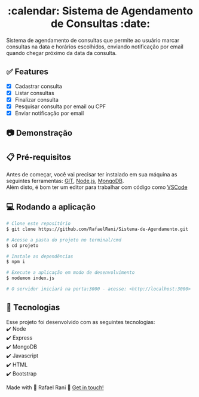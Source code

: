 <h1 align="center">:calendar: Sistema de Agendamento de Consultas :date:</h1>
Sistema de agendamento de consultas que permite ao usuário marcar consultas na data e horários escolhidos, enviando notificação por email quando chegar próximo da data da consulta.

## :white_check_mark: Features
- [X] Cadastrar consulta
- [X] Listar consultas
- [X] Finalizar consulta
- [X] Pesquisar consulta por email ou CPF
- [X] Enviar notificação por email

## :camera: Demonstração

## :clipboard: Pré-requisitos

Antes de começar, você vai precisar ter instalado em sua máquina as seguintes ferramentas:
[GIT](https://git-scm.com/), [Node.js](https://nodejs.org/en/), [MongoDB](https://www.mongodb.com/).  
Além disto, é bom ter um editor para trabalhar com código como [VSCode](https://code.visualstudio.com/)

## :computer: Rodando a aplicação

```bash
# Clone este repositório
$ git clone https://github.com/RafaelRani/Sistema-de-Agendamento.git

# Acesse a pasta do projeto no terminal/cmd
$ cd projeto

# Instale as dependências
$ npm i

# Execute a aplicação em modo de desenvolvimento
$ nodemon index.js

# O servidor iniciará na porta:3000 - acesse: <http://localhost:3000>
```
## :rocket: Tecnologias

Esse projeto foi desenvolvido com as seguintes tecnologias:  
:heavy_check_mark: Node  
:heavy_check_mark: Express  
:heavy_check_mark: MongoDB  
:heavy_check_mark: Javascript  
:heavy_check_mark: HTML  
:heavy_check_mark: Bootstrap  
  
    
    
Made with :purple_heart: Rafael Rani :wave: [Get in touch!](https://www.linkedin.com/in/rafaelrani/)
